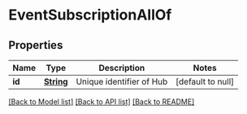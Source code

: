 # EventSubscriptionAllOf
## Properties

Name | Type | Description | Notes
------------ | ------------- | ------------- | -------------
**id** | [**String**](string.md) | Unique identifier of Hub | [default to null]

[[Back to Model list]](../README.md#documentation-for-models) [[Back to API list]](../README.md#documentation-for-api-endpoints) [[Back to README]](../README.md)


